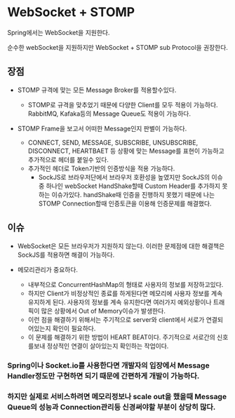 # WebSocket + STOMP
Spring에서는 WebSocket을 지원한다.

순수한 webSocket을 지원하지만 WebSocket + STOMP sub Protocol을 권장한다.

## 장점
* STOMP 규격에 맞는 모든 Message Broker를 적용할수있다.
    * STOMP로 규격을 맞추었기 때문에 다양한 Client를 모두 적용이 가능하다. RabbitMQ, Kafaka등의 Message Queue도 적용이 가능하다.

* STOMP Frame을 보고서 어떠한 Message인지 판별이 가능하다.
    * CONNECT, SEND, MESSAGE, SUBSCRIBE, UNSUBSCRIBE, DISCONNECT, HEARTBAET 등 상황에 맞는 Message를 표현이 가능하고 추가적으로 헤더를 붙일수 있다.
    * 추가적인 헤더로 Token기반의 인증방식을 적용 가능하다.
        * SockJS로 브라우저단에서 브라우저 호환성을 높였지만 SockJS의 이슈중 하나인 webSocket HandShake할때 Custom Header를 추가하지 못하는 이슈가있다.
        handShake때 인증을 진행하지 못했기 때문에 나는 STOMP Connection할때 인증토큰을 이용해 인증문제를 해결했다.
## 이슈
* WebSocket은 모든 브라우저가 지원하지 않는다. 이러한 문제점에 대한 해결책은 SockJS를 적용하면 해결이 가능하다.

* 메모리관리가 중요하다.
    * 내부적으로 ConcurrentHashMap의 형태로 사용자의 정보를 저장하고있다.
    * 하지만 Client가 비정상적인 종료를 하게된다면 메모리에 사용자 정보를 계속 유지하게 된다. 사용자의 정보를 계속 유지한다면 여러가지 예외상황이나 트래픽이 많은 상황에서 Out of Memory이슈가 발생한다.
    * 이런 점을 해결하기 위해서는 주기적으로 server와 client에서 서로가 연결되어있는지 확인이 필요하다.
    * 이 문제를 해결하기 위한 방법이 HEART BEAT이다. 주기적으로 서로간의 신호를보내 정상적인 연결이 살아있는지 확인하는 작업이다.
    

### Spring이나 Socket.io를 사용한다면 개발자의 입장에서 Message Handler정도만 구현하면 되기 때문에 간편하게 개발이 가능하다.
### 하지만 실제로 서비스하려면 메모리정보나 scale out을 했을때 Message Queue의 성능과 Connection관리등 신경써야할 부분이 상당히 많다.